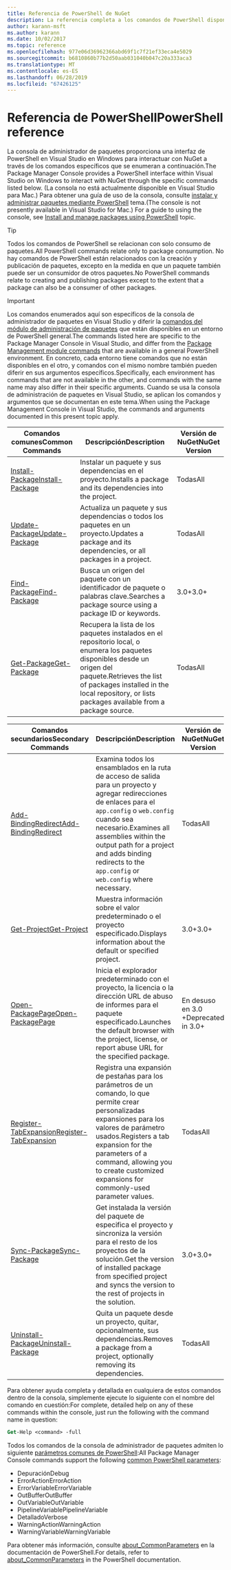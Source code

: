 ```yaml
---
title: Referencia de PowerShell de NuGet
description: La referencia completa a los comandos de PowerShell disponibles en la consola de administrador de paquetes de NuGet en Visual Studio.
author: karann-msft
ms.author: karann
ms.date: 10/02/2017
ms.topic: reference
ms.openlocfilehash: 977e06d36962366abd69f1c7f21ef33eca4e5029
ms.sourcegitcommit: b6810860b77b2d50aab031040b047c20a333aca3
ms.translationtype: MT
ms.contentlocale: es-ES
ms.lasthandoff: 06/28/2019
ms.locfileid: "67426125"
---
```

# <a name="powershell-reference"></a><span data-ttu-id="4a9a4-103">Referencia de PowerShell</span><span class="sxs-lookup"><span data-stu-id="4a9a4-103">PowerShell reference</span></span>

<span data-ttu-id="4a9a4-104">La consola de administrador de paquetes proporciona una interfaz de PowerShell en Visual Studio en Windows para interactuar con NuGet a través de los comandos específicos que se enumeran a continuación.</span><span class="sxs-lookup"><span data-stu-id="4a9a4-104">The Package Manager Console provides a PowerShell interface within Visual Studio on Windows to interact with NuGet through the specific commands listed below.</span></span> <span data-ttu-id="4a9a4-105">(La consola no está actualmente disponible en Visual Studio para Mac.) Para obtener una guía de uso de la consola, consulte [instalar y administrar paquetes mediante PowerShell](../tools/package-manager-console.md) tema.</span><span class="sxs-lookup"><span data-stu-id="4a9a4-105">(The console is not presently available in Visual Studio for Mac.) For a guide to using the console, see [Install and manage packages using PowerShell](../tools/package-manager-console.md) topic.</span></span>

> [!Tip]
> <span data-ttu-id="4a9a4-106">Todos los comandos de PowerShell se relacionan con solo consumo de paquetes.</span><span class="sxs-lookup"><span data-stu-id="4a9a4-106">All PowerShell commands relate only to package consumption.</span></span> <span data-ttu-id="4a9a4-107">No hay comandos de PowerShell están relacionados con la creación y publicación de paquetes, excepto en la medida en que un paquete también puede ser un consumidor de otros paquetes.</span><span class="sxs-lookup"><span data-stu-id="4a9a4-107">No PowerShell commands relate to creating and publishing packages except to the extent that a package can also be a consumer of other packages.</span></span>

> [!Important]
> <span data-ttu-id="4a9a4-108">Los comandos enumerados aquí son específicos de la consola de administrador de paquetes en Visual Studio y diferir la [comandos del módulo de administración de paquetes](/powershell/module/packagemanagement/?view=powershell-6) que están disponibles en un entorno de PowerShell general.</span><span class="sxs-lookup"><span data-stu-id="4a9a4-108">The commands listed here are specific to the Package Manager Console in Visual Studio, and differ from the [Package Management module commands](/powershell/module/packagemanagement/?view=powershell-6) that are available in a general PowerShell environment.</span></span> <span data-ttu-id="4a9a4-109">En concreto, cada entorno tiene comandos que no están disponibles en el otro, y comandos con el mismo nombre también pueden diferir en sus argumentos específicos.</span><span class="sxs-lookup"><span data-stu-id="4a9a4-109">Specifically, each environment has commands that are not available in the other, and commands with the same name may also differ in their specific arguments.</span></span> <span data-ttu-id="4a9a4-110">Cuando se usa la consola de administración de paquetes en Visual Studio, se aplican los comandos y argumentos que se documentan en este tema.</span><span class="sxs-lookup"><span data-stu-id="4a9a4-110">When using the Package Management Console in Visual Studio, the commands and arguments documented in this present topic apply.</span></span>

| <span data-ttu-id="4a9a4-111">Comandos comunes</span><span class="sxs-lookup"><span data-stu-id="4a9a4-111">Common Commands</span></span> | <span data-ttu-id="4a9a4-112">Descripción</span><span class="sxs-lookup"><span data-stu-id="4a9a4-112">Description</span></span> | <span data-ttu-id="4a9a4-113">Versión de NuGet</span><span class="sxs-lookup"><span data-stu-id="4a9a4-113">NuGet Version</span></span> |
| --- | --- | --- |
| [<span data-ttu-id="4a9a4-114">Install-Package</span><span class="sxs-lookup"><span data-stu-id="4a9a4-114">Install-Package</span></span>](ps-ref-install-package.md) | <span data-ttu-id="4a9a4-115">Instalar un paquete y sus dependencias en el proyecto.</span><span class="sxs-lookup"><span data-stu-id="4a9a4-115">Installs a package and its dependencies into the project.</span></span> | <span data-ttu-id="4a9a4-116">Todas</span><span class="sxs-lookup"><span data-stu-id="4a9a4-116">All</span></span> |
| [<span data-ttu-id="4a9a4-117">Update-Package</span><span class="sxs-lookup"><span data-stu-id="4a9a4-117">Update-Package</span></span>](ps-ref-update-package.md) | <span data-ttu-id="4a9a4-118">Actualiza un paquete y sus dependencias o todos los paquetes en un proyecto.</span><span class="sxs-lookup"><span data-stu-id="4a9a4-118">Updates a package and its dependencies, or all packages in a project.</span></span> | <span data-ttu-id="4a9a4-119">Todas</span><span class="sxs-lookup"><span data-stu-id="4a9a4-119">All</span></span> |
| [<span data-ttu-id="4a9a4-120">Find-Package</span><span class="sxs-lookup"><span data-stu-id="4a9a4-120">Find-Package</span></span>](ps-ref-find-package.md) | <span data-ttu-id="4a9a4-121">Busca un origen del paquete con un identificador de paquete o palabras clave.</span><span class="sxs-lookup"><span data-stu-id="4a9a4-121">Searches a package source using a package ID or keywords.</span></span> | <span data-ttu-id="4a9a4-122">3.0+</span><span class="sxs-lookup"><span data-stu-id="4a9a4-122">3.0+</span></span> |
| [<span data-ttu-id="4a9a4-123">Get-Package</span><span class="sxs-lookup"><span data-stu-id="4a9a4-123">Get-Package</span></span>](ps-ref-get-package.md) | <span data-ttu-id="4a9a4-124">Recupera la lista de los paquetes instalados en el repositorio local, o enumera los paquetes disponibles desde un origen del paquete.</span><span class="sxs-lookup"><span data-stu-id="4a9a4-124">Retrieves the list of packages installed in the local repository, or lists packages available from a package source.</span></span> | <span data-ttu-id="4a9a4-125">Todas</span><span class="sxs-lookup"><span data-stu-id="4a9a4-125">All</span></span> |

| <span data-ttu-id="4a9a4-126">Comandos secundarios</span><span class="sxs-lookup"><span data-stu-id="4a9a4-126">Secondary Commands</span></span> | <span data-ttu-id="4a9a4-127">Descripción</span><span class="sxs-lookup"><span data-stu-id="4a9a4-127">Description</span></span> | <span data-ttu-id="4a9a4-128">Versión de NuGet</span><span class="sxs-lookup"><span data-stu-id="4a9a4-128">NuGet Version</span></span> |
| --- | --- | --- |
| [<span data-ttu-id="4a9a4-129">Add-BindingRedirect</span><span class="sxs-lookup"><span data-stu-id="4a9a4-129">Add-BindingRedirect</span></span>](ps-ref-add-bindingredirect.md) | <span data-ttu-id="4a9a4-130">Examina todos los ensamblados en la ruta de acceso de salida para un proyecto y agregar redirecciones de enlaces para el `app.config` o `web.config` cuando sea necesario.</span><span class="sxs-lookup"><span data-stu-id="4a9a4-130">Examines all assemblies within the output path for a project and adds binding redirects to the `app.config` or `web.config` where necessary.</span></span> | <span data-ttu-id="4a9a4-131">Todas</span><span class="sxs-lookup"><span data-stu-id="4a9a4-131">All</span></span> |
| [<span data-ttu-id="4a9a4-132">Get-Project</span><span class="sxs-lookup"><span data-stu-id="4a9a4-132">Get-Project</span></span>](ps-ref-get-project.md) | <span data-ttu-id="4a9a4-133">Muestra información sobre el valor predeterminado o el proyecto especificado.</span><span class="sxs-lookup"><span data-stu-id="4a9a4-133">Displays information about the default or specified project.</span></span> | <span data-ttu-id="4a9a4-134">3.0+</span><span class="sxs-lookup"><span data-stu-id="4a9a4-134">3.0+</span></span> |
| [<span data-ttu-id="4a9a4-135">Open-PackagePage</span><span class="sxs-lookup"><span data-stu-id="4a9a4-135">Open-PackagePage</span></span>](ps-ref-open-packagepage.md) | <span data-ttu-id="4a9a4-136">Inicia el explorador predeterminado con el proyecto, la licencia o la dirección URL de abuso de informes para el paquete especificado.</span><span class="sxs-lookup"><span data-stu-id="4a9a4-136">Launches the default browser with the project, license, or report abuse URL for the specified package.</span></span> | <span data-ttu-id="4a9a4-137">En desuso en 3.0 +</span><span class="sxs-lookup"><span data-stu-id="4a9a4-137">Deprecated in 3.0+</span></span> |
| [<span data-ttu-id="4a9a4-138">Register-TabExpansion</span><span class="sxs-lookup"><span data-stu-id="4a9a4-138">Register-TabExpansion</span></span>](ps-ref-register-tabexpansion.md) | <span data-ttu-id="4a9a4-139">Registra una expansión de pestañas para los parámetros de un comando, lo que permite crear personalizadas expansiones para los valores de parámetro usados.</span><span class="sxs-lookup"><span data-stu-id="4a9a4-139">Registers a tab expansion for the parameters of a command, allowing you to create customized expansions for commonly-used parameter values.</span></span> | <span data-ttu-id="4a9a4-140">Todas</span><span class="sxs-lookup"><span data-stu-id="4a9a4-140">All</span></span> |
| [<span data-ttu-id="4a9a4-141">Sync-Package</span><span class="sxs-lookup"><span data-stu-id="4a9a4-141">Sync-Package</span></span>](ps-ref-sync-package.md) | <span data-ttu-id="4a9a4-142">Get instalada la versión del paquete de especifica el proyecto y sincroniza la versión para el resto de los proyectos de la solución.</span><span class="sxs-lookup"><span data-stu-id="4a9a4-142">Get the version of installed package from specified project and syncs the version to the rest of projects in the solution.</span></span> | <span data-ttu-id="4a9a4-143">3.0+</span><span class="sxs-lookup"><span data-stu-id="4a9a4-143">3.0+</span></span> |
| [<span data-ttu-id="4a9a4-144">Uninstall-Package</span><span class="sxs-lookup"><span data-stu-id="4a9a4-144">Uninstall-Package</span></span>](ps-ref-uninstall-package.md) | <span data-ttu-id="4a9a4-145">Quita un paquete desde un proyecto, quitar, opcionalmente, sus dependencias.</span><span class="sxs-lookup"><span data-stu-id="4a9a4-145">Removes a package from a project, optionally removing its dependencies.</span></span> | <span data-ttu-id="4a9a4-146">Todas</span><span class="sxs-lookup"><span data-stu-id="4a9a4-146">All</span></span> |

<span data-ttu-id="4a9a4-147">Para obtener ayuda completa y detallada en cualquiera de estos comandos dentro de la consola, simplemente ejecute lo siguiente con el nombre del comando en cuestión:</span><span class="sxs-lookup"><span data-stu-id="4a9a4-147">For complete, detailed help on any of these commands within the console, just run the following with the command name in question:</span></span>

```ps
Get-Help <command> -full
```

<span data-ttu-id="4a9a4-148">Todos los comandos de la consola de administrador de paquetes admiten lo siguiente [parámetros comunes de PowerShell](http://go.microsoft.com/fwlink/?LinkID=113216):</span><span class="sxs-lookup"><span data-stu-id="4a9a4-148">All Package Manager Console commands support the following [common PowerShell parameters](http://go.microsoft.com/fwlink/?LinkID=113216):</span></span>

- <span data-ttu-id="4a9a4-149">Depuración</span><span class="sxs-lookup"><span data-stu-id="4a9a4-149">Debug</span></span>
- <span data-ttu-id="4a9a4-150">ErrorAction</span><span class="sxs-lookup"><span data-stu-id="4a9a4-150">ErrorAction</span></span>
- <span data-ttu-id="4a9a4-151">ErrorVariable</span><span class="sxs-lookup"><span data-stu-id="4a9a4-151">ErrorVariable</span></span>
- <span data-ttu-id="4a9a4-152">OutBuffer</span><span class="sxs-lookup"><span data-stu-id="4a9a4-152">OutBuffer</span></span>
- <span data-ttu-id="4a9a4-153">OutVariable</span><span class="sxs-lookup"><span data-stu-id="4a9a4-153">OutVariable</span></span>
- <span data-ttu-id="4a9a4-154">PipelineVariable</span><span class="sxs-lookup"><span data-stu-id="4a9a4-154">PipelineVariable</span></span>
- <span data-ttu-id="4a9a4-155">Detallado</span><span class="sxs-lookup"><span data-stu-id="4a9a4-155">Verbose</span></span>
- <span data-ttu-id="4a9a4-156">WarningAction</span><span class="sxs-lookup"><span data-stu-id="4a9a4-156">WarningAction</span></span>
- <span data-ttu-id="4a9a4-157">WarningVariable</span><span class="sxs-lookup"><span data-stu-id="4a9a4-157">WarningVariable</span></span>

<span data-ttu-id="4a9a4-158">Para obtener más información, consulte [about_CommonParameters](http://go.microsoft.com/fwlink/?LinkID=113216) en la documentación de PowerShell.</span><span class="sxs-lookup"><span data-stu-id="4a9a4-158">For details, refer to [about_CommonParameters](http://go.microsoft.com/fwlink/?LinkID=113216) in the PowerShell documentation.</span></span>
